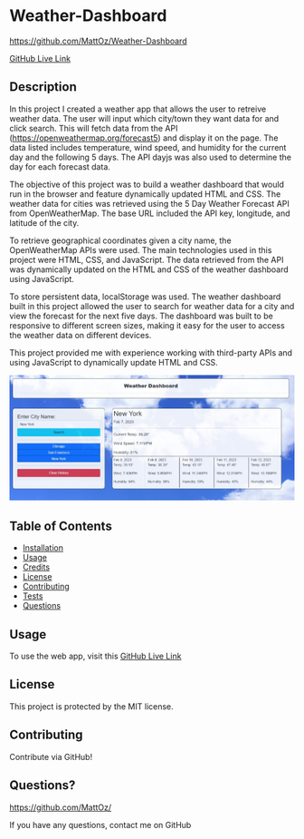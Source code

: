 # Weather-Dashboard
https://github.com/MattOz/Weather-Dashboard

[GitHub Live Link](https://mattoz.github.io/Weather-Dashboard/)

## Description
In this project I created a weather app that allows the user to retreive weather data. The user will input which city/town they want data for and click search. This will fetch data from the API (https://openweathermap.org/forecast5) and display it on the page. The data listed includes temperature, wind speed, and humidity for the current day and the following 5 days. The API dayjs was also used to determine the day for each forecast data. 

The objective of this project was to build a weather dashboard that would run in the browser and feature dynamically updated HTML and CSS. The weather data for cities was retrieved using the 5 Day Weather Forecast API from OpenWeatherMap. The base URL included the API key, longitude, and latitude of the city.

To retrieve geographical coordinates given a city name, the OpenWeatherMap APIs were used. The main technologies used in this project were HTML, CSS, and JavaScript. The data retrieved from the API was dynamically updated on the HTML and CSS of the weather dashboard using JavaScript.

To store persistent data, localStorage was used. The weather dashboard built in this project allowed the user to search for weather data for a city and view the forecast for the next five days. The dashboard was built to be responsive to different screen sizes, making it easy for the user to access the weather data on different devices.

This project provided me with experience working with third-party APIs and using JavaScript to dynamically update HTML and CSS.

![Screenshot](./assets/images/screenshot.jpg)

## Table of Contents
- [Installation](#installation)
- [Usage](#usage)
- [Credits](#credits)
- [License](#license)
- [Contributing](#contributing)
- [Tests](#tests)
- [Questions](#questions)

## Usage
To use the web app, visit this [GitHub Live Link](https://mattoz.github.io/Weather-Dashboard/)

## License
This project is protected by the MIT license.

## Contributing
Contribute via GitHub!

## Questions?
https://github.com/MattOz/

If you have any questions, contact me on GitHub
